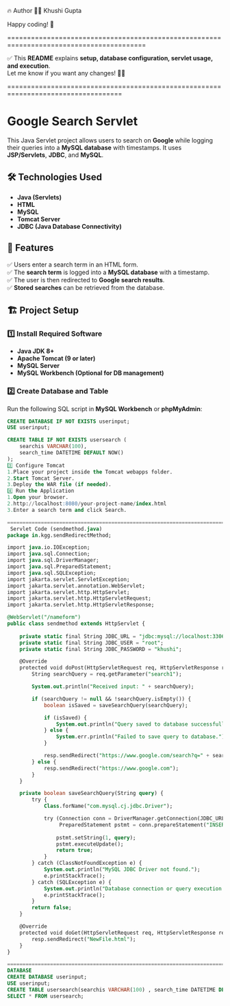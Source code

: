 🔥 Author
👩‍💻 Khushi Gupta

Happy coding! 🚀

=========================================================================================

✅ This **README** explains **setup, database configuration, servlet usage, and execution**.  
Let me know if you want any changes! 🚀😊

===================================================================================
# Google Search Servlet

This Java Servlet project allows users to search on **Google** while logging their queries into a **MySQL database** with timestamps. It uses **JSP/Servlets**, **JDBC**, and **MySQL**.

## 🛠️ Technologies Used
- **Java (Servlets)**
- **HTML**
- **MySQL**
- **Tomcat Server**
- **JDBC (Java Database Connectivity)**

## 📌 Features
✅ Users enter a search term in an HTML form.  
✅ The **search term** is logged into a **MySQL database** with a timestamp.  
✅ The user is then redirected to **Google search results**.  
✅ **Stored searches** can be retrieved from the database.

## 🏗️ Project Setup

### 1️⃣ Install Required Software
- **Java JDK 8+**
- **Apache Tomcat (9 or later)**
- **MySQL Server**
- **MySQL Workbench (Optional for DB management)**

### 2️⃣ Create Database and Table
Run the following SQL script in **MySQL Workbench** or **phpMyAdmin**:

```sql
CREATE DATABASE IF NOT EXISTS userinput;
USE userinput;

CREATE TABLE IF NOT EXISTS usersearch (
    searchis VARCHAR(100),
    search_time DATETIME DEFAULT NOW()
);
3️⃣ Configure Tomcat
1.Place your project inside the Tomcat webapps folder.
2.Start Tomcat Server.
3.Deploy the WAR file (if needed).
4️⃣ Run the Application
1.Open your browser.
2.http://localhost:8080/your-project-name/index.html
3.Enter a search term and click Search.

======================================================================================
 Servlet Code (sendmethod.java)
package in.kgg.sendRedirectMethod;

import java.io.IOException;
import java.sql.Connection;
import java.sql.DriverManager;
import java.sql.PreparedStatement;
import java.sql.SQLException;
import jakarta.servlet.ServletException;
import jakarta.servlet.annotation.WebServlet;
import jakarta.servlet.http.HttpServlet;
import jakarta.servlet.http.HttpServletRequest;
import jakarta.servlet.http.HttpServletResponse;

@WebServlet("/nameform")
public class sendmethod extends HttpServlet {
    
    private static final String JDBC_URL = "jdbc:mysql://localhost:3306/userinput?useSSL=false&allowPublicKeyRetrieval=true";
    private static final String JDBC_USER = "root"; 
    private static final String JDBC_PASSWORD = "khushi"; 

    @Override
    protected void doPost(HttpServletRequest req, HttpServletResponse resp) throws ServletException, IOException {
        String searchQuery = req.getParameter("search1");

        System.out.println("Received input: " + searchQuery);

        if (searchQuery != null && !searchQuery.isEmpty()) {
            boolean isSaved = saveSearchQuery(searchQuery);

            if (isSaved) {
                System.out.println("Query saved to database successfully.");
            } else {
                System.err.println("Failed to save query to database.");
            }

            resp.sendRedirect("https://www.google.com/search?q=" + searchQuery);
        } else {
            resp.sendRedirect("https://www.google.com");
        }
    }

    private boolean saveSearchQuery(String query) {
        try {
            Class.forName("com.mysql.cj.jdbc.Driver");

            try (Connection conn = DriverManager.getConnection(JDBC_URL, JDBC_USER, JDBC_PASSWORD);
                 PreparedStatement pstmt = conn.prepareStatement("INSERT INTO usersearch (searchis) VALUES (?)")) {
                 
                pstmt.setString(1, query);
                pstmt.executeUpdate();
                return true;
            }
        } catch (ClassNotFoundException e) {
            System.out.println("MySQL JDBC Driver not found.");
            e.printStackTrace();
        } catch (SQLException e) {
            System.out.println("Database connection or query execution failed.");
            e.printStackTrace();
        }
        return false;
    }

    @Override
    protected void doGet(HttpServletRequest req, HttpServletResponse resp) throws ServletException, IOException {
        resp.sendRedirect("NewFile.html");
    }
}

========================================================================
DATABASE
CREATE DATABASE userinput;
USE userinput;
CREATE TABLE usersearch(searchis VARCHAR(100) , search_time DATETIME DEFAULT NOW())
SELECT * FROM usersearch;

